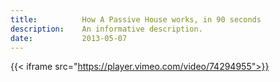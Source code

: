 ```yaml
---
title:          How A Passive House works, in 90 seconds
description:    An informative description.
date:           2013-05-07
---
```


{{< iframe src="https://player.vimeo.com/video/74294955">}}
